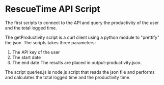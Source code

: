 RescueTime API Script
=====================

The first scripts to connect to the API and query the productivity of the user and the total logged time.

The getProductivity script is a curl client using a python module to "prettify" the json. The scripts takes three parameters:
1. The API key of the user
2. The start date
3. The end date
The results are placed in output-productivity.json.

The script queries.js is node.js script that reads the json file and performs and calculates the total logged time and the productivity time.
